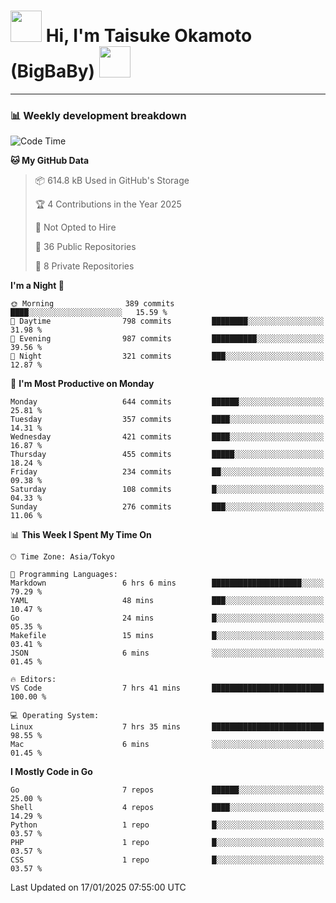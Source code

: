 <!-- Title -->
<h1>
    <img src="https://media.tenor.com/TlyRveJkgo4AAAAi/cloud-cloud-strife.gif" width="50"/> 
    Hi, I'm Taisuke Okamoto (BigBaBy) 
    <img src="https://media.tenor.com/TlyRveJkgo4AAAAi/cloud-cloud-strife.gif" width="50"/>
</h1>

---

<h3> 📊 Weekly development breakdown </h3>
<!-- waka-readme-stats -->

<!--START_SECTION:waka-->
![Code Time](http://img.shields.io/badge/Code%20Time-1%2C945%20hrs%205%20mins-blue)

**🐱 My GitHub Data** 

> 📦 614.8 kB Used in GitHub's Storage 
 > 
> 🏆 4 Contributions in the Year 2025
 > 
> 🚫 Not Opted to Hire
 > 
> 📜 36 Public Repositories 
 > 
> 🔑 8 Private Repositories 
 > 
**I'm a Night 🦉** 

```text
🌞 Morning                389 commits         ████░░░░░░░░░░░░░░░░░░░░░   15.59 % 
🌆 Daytime                798 commits         ████████░░░░░░░░░░░░░░░░░   31.98 % 
🌃 Evening                987 commits         ██████████░░░░░░░░░░░░░░░   39.56 % 
🌙 Night                  321 commits         ███░░░░░░░░░░░░░░░░░░░░░░   12.87 % 
```
📅 **I'm Most Productive on Monday** 

```text
Monday                   644 commits         ██████░░░░░░░░░░░░░░░░░░░   25.81 % 
Tuesday                  357 commits         ████░░░░░░░░░░░░░░░░░░░░░   14.31 % 
Wednesday                421 commits         ████░░░░░░░░░░░░░░░░░░░░░   16.87 % 
Thursday                 455 commits         █████░░░░░░░░░░░░░░░░░░░░   18.24 % 
Friday                   234 commits         ██░░░░░░░░░░░░░░░░░░░░░░░   09.38 % 
Saturday                 108 commits         █░░░░░░░░░░░░░░░░░░░░░░░░   04.33 % 
Sunday                   276 commits         ███░░░░░░░░░░░░░░░░░░░░░░   11.06 % 
```


📊 **This Week I Spent My Time On** 

```text
🕑︎ Time Zone: Asia/Tokyo

💬 Programming Languages: 
Markdown                 6 hrs 6 mins        ████████████████████░░░░░   79.29 % 
YAML                     48 mins             ███░░░░░░░░░░░░░░░░░░░░░░   10.47 % 
Go                       24 mins             █░░░░░░░░░░░░░░░░░░░░░░░░   05.35 % 
Makefile                 15 mins             █░░░░░░░░░░░░░░░░░░░░░░░░   03.41 % 
JSON                     6 mins              ░░░░░░░░░░░░░░░░░░░░░░░░░   01.45 % 

🔥 Editors: 
VS Code                  7 hrs 41 mins       █████████████████████████   100.00 % 

💻 Operating System: 
Linux                    7 hrs 35 mins       █████████████████████████   98.55 % 
Mac                      6 mins              ░░░░░░░░░░░░░░░░░░░░░░░░░   01.45 % 
```

**I Mostly Code in Go** 

```text
Go                       7 repos             ██████░░░░░░░░░░░░░░░░░░░   25.00 % 
Shell                    4 repos             ████░░░░░░░░░░░░░░░░░░░░░   14.29 % 
Python                   1 repo              █░░░░░░░░░░░░░░░░░░░░░░░░   03.57 % 
PHP                      1 repo              █░░░░░░░░░░░░░░░░░░░░░░░░   03.57 % 
CSS                      1 repo              █░░░░░░░░░░░░░░░░░░░░░░░░   03.57 % 
```




 Last Updated on 17/01/2025 07:55:00 UTC
<!--END_SECTION:waka-->
